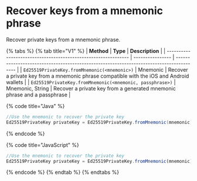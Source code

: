 # Recover keys from a mnemonic phrase

Recover private keys from a mnemonic phrase.

{% tabs %}
{% tab title="V1" %}
| **Method**                                                     | **Type**         | **Description**                                                                          |
| -------------------------------------------------------------- | ---------------- | ---------------------------------------------------------------------------------------- |
| `Ed25519PrivateKey.fromMnemonic(<mnemonic>)`             | Mnemonic         | Recover a private key from a mnemonic phrase compatible with the iOS and Android wallets |
| `Ed25519PrivateKey.fromMnemonic(<mnemonic, passphrase>)` | Mnemonic, String | Recover a private key from a generated mnemonic phrase and a passphrase                  |

{% code title="Java" %}
```java
//Use the mnemonic to recover the private key
Ed25519PrivateKey privateKey = Ed25519PrivateKey.fromMnemonic(mnemonic);
```
{% endcode %}

{% code title="JavaScript" %}
```javascript
//Use the mnemonic to recover the private key
Ed25519PrivateKey privateKey = Ed25519PrivateKey.fromMnemonic(mnemonic);
```
{% endcode %}
{% endtab %}
{% endtabs %}
